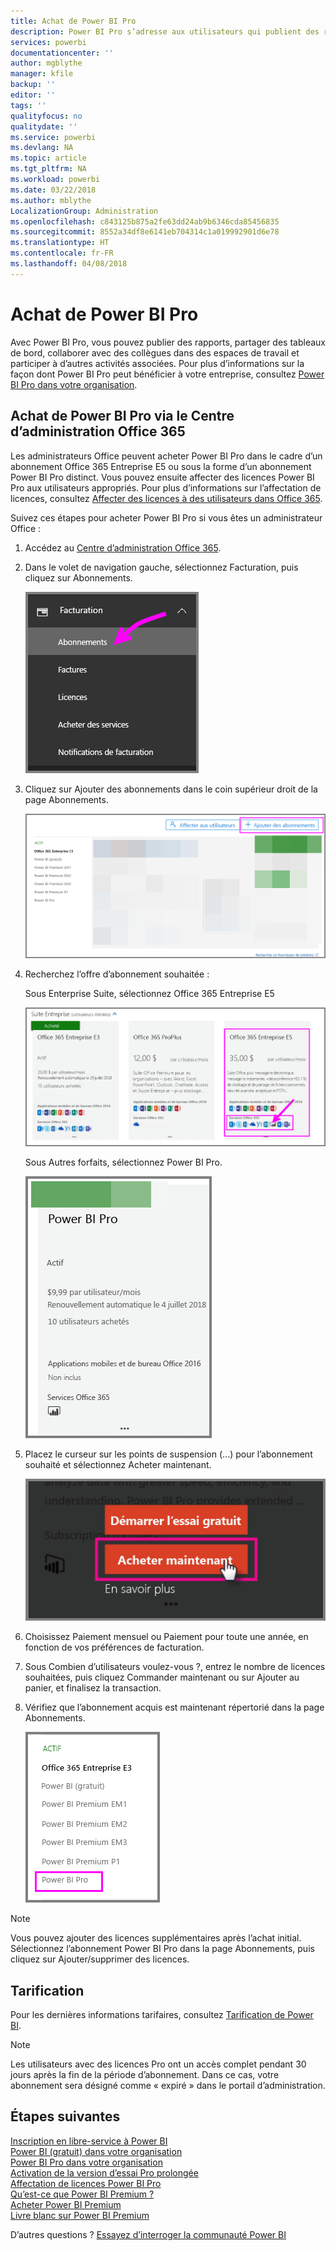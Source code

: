 ```yaml
---
title: Achat de Power BI Pro
description: Power BI Pro s’adresse aux utilisateurs qui publient des rapports, partagent des tableaux de bord, collaborent avec des collègues dans des espaces de travail et sont impliqués dans d’autres activités connexes.
services: powerbi
documentationcenter: ''
author: mgblythe
manager: kfile
backup: ''
editor: ''
tags: ''
qualityfocus: no
qualitydate: ''
ms.service: powerbi
ms.devlang: NA
ms.topic: article
ms.tgt_pltfrm: NA
ms.workload: powerbi
ms.date: 03/22/2018
ms.author: mblythe
LocalizationGroup: Administration
ms.openlocfilehash: c843125b875a2fe63dd24ab9b6346cda85456835
ms.sourcegitcommit: 8552a34df8e6141eb704314c1a019992901d6e78
ms.translationtype: HT
ms.contentlocale: fr-FR
ms.lasthandoff: 04/08/2018
---
```

# <a name="purchasing-power-bi-pro"></a>Achat de Power BI Pro

Avec Power BI Pro, vous pouvez publier des rapports, partager des tableaux de bord, collaborer avec des collègues dans des espaces de travail et participer à d’autres activités associées. Pour plus d’informations sur la façon dont Power BI Pro peut bénéficier à votre entreprise, consultez [Power BI Pro dans votre organisation](service-admin-power-bi-pro-in-your-organization.md).

## <a name="purchasing-power-bi-pro-through-office-365-admin-center"></a>Achat de Power BI Pro via le Centre d’administration Office 365

Les administrateurs Office peuvent acheter Power BI Pro dans le cadre d’un abonnement Office 365 Entreprise E5 ou sous la forme d’un abonnement Power BI Pro distinct. Vous pouvez ensuite affecter des licences Power BI Pro aux utilisateurs appropriés. Pour plus d’informations sur l’affectation de licences, consultez [Affecter des licences à des utilisateurs dans Office 365](https://support.office.com/en-us/article/assign-licenses-to-users-in-office-365-for-business-997596b5-4173-4627-b915-36abac6786dc?ui=en-US&rs=en-US&ad=US).

Suivez ces étapes pour acheter Power BI Pro si vous êtes un administrateur Office :

1. Accédez au [Centre d’administration Office 365](https://portal.office.com/adminportal/home#/homepage).
2. Dans le volet de navigation gauche, sélectionnez Facturation, puis cliquez sur Abonnements.

    ![volet de navigation](media/service-admin-purchasing-power-bi-pro/service-purchasing-power-bi-pro/service-purchasing-power-bi-pro-01.png)

3. Cliquez sur Ajouter des abonnements dans le coin supérieur droit de la page Abonnements.

    ![abonnement](media/service-admin-purchasing-power-bi-pro/service-purchasing-power-bi-pro/service-purchasing-power-bi-pro-02.png)

4. Recherchez l’offre d’abonnement souhaitée :

    Sous Enterprise Suite, sélectionnez Office 365 Entreprise E5

    ![Abonnement Office E5](media/service-admin-purchasing-power-bi-pro/service-purchasing-power-bi-pro/service-purchasing-power-bi-pro-03.png)

    Sous Autres forfaits, sélectionnez Power BI Pro.

    ![Abonnement PBI](media/service-admin-purchasing-power-bi-pro/service-purchasing-power-bi-pro/service-purchasing-power-bi-pro-04.png)

5. Placez le curseur sur les points de suspension (...) pour l’abonnement souhaité et sélectionnez Acheter maintenant.

    ![Acheter maintenant](media/service-admin-purchasing-power-bi-pro/service-purchasing-power-bi-pro/service-purchasing-power-bi-pro-05.png)

6. Choisissez Paiement mensuel ou Paiement pour toute une année, en fonction de vos préférences de facturation.
7. Sous Combien d’utilisateurs voulez-vous ?, entrez le nombre de licences souhaitées, puis cliquez Commander maintenant ou sur Ajouter au panier, et finalisez la transaction.
8. Vérifiez que l’abonnement acquis est maintenant répertorié dans la page Abonnements.

   ![Abonnement acquis](media/service-admin-purchasing-power-bi-pro/service-purchasing-power-bi-pro/service-purchasing-power-bi-pro-06.png)

> [!NOTE]
> Vous pouvez ajouter des licences supplémentaires après l’achat initial. Sélectionnez l’abonnement Power BI Pro dans la page Abonnements, puis cliquez sur Ajouter/supprimer des licences.
>

## <a name="pricing"></a>Tarification

Pour les dernières informations tarifaires, consultez [Tarification de Power BI](https://powerbi.microsoft.com/en-us/pricing/).

> [!NOTE]
> Les utilisateurs avec des licences Pro ont un accès complet pendant 30 jours après la fin de la période d’abonnement. Dans ce cas, votre abonnement sera désigné comme « expiré » dans le portail d’administration.
>

## <a name="next-steps"></a>Étapes suivantes
[Inscription en libre-service à Power BI](service-admin-signing-up-for-power-bi-with-a-new-office-365-trial.md)
<br/>
[Power BI (gratuit) dans votre organisation](service-admin-service-free-in-your-organization.md)
<br/>
[Power BI Pro dans votre organisation](service-admin-power-bi-pro-in-your-organization.md)
<br/>
[Activation de la version d’essai Pro prolongée](service-extended-pro-trial.md)
<br/>
[Affectation de licences Power BI Pro](service-admin-assigning-power-bi-pro-licenses.md)
<br/>
[Qu’est-ce que Power BI Premium ?](service-admin-premium-manage.md)
<br/>
[Acheter Power BI Premium](service-admin-premium-purchase.md)
<br/>
[Livre blanc sur Power BI Premium](https://aka.ms/pbipremiumwhitepaper)

D’autres questions ? [Essayez d’interroger la communauté Power BI](https://community.powerbi.com/)
